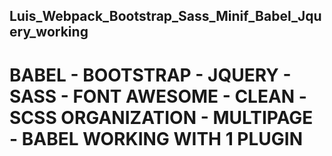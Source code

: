 ## Luis_Webpack_Bootstrap_Sass_Minif_Babel_Jquery_working
# BABEL - BOOTSTRAP - JQUERY - SASS - FONT AWESOME - CLEAN -SCSS ORGANIZATION - MULTIPAGE - BABEL WORKING WITH 1 PLUGIN
